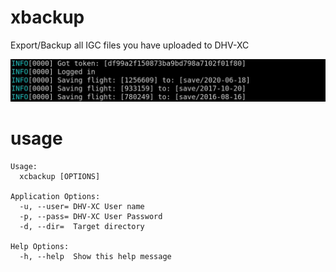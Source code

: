 # xbackup

Export/Backup all IGC files you have uploaded to DHV-XC

![Alt text](xcbackup.jpg?raw=true "Screenshot")

# usage
```
Usage:
  xcbackup [OPTIONS]

Application Options:
  -u, --user= DHV-XC User name
  -p, --pass= DHV-XC User Password
  -d, --dir=  Target directory

Help Options:
  -h, --help  Show this help message

```

